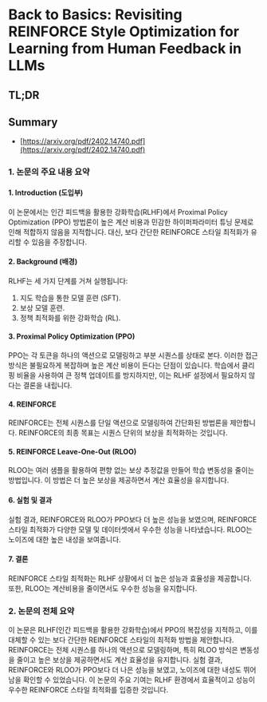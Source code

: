 # Back to Basics: Revisiting REINFORCE Style Optimization for Learning from Human Feedback in LLMs
## TL;DR
## Summary
- [https://arxiv.org/pdf/2402.14740.pdf](https://arxiv.org/pdf/2402.14740.pdf)

### 1. 논문의 주요 내용 요약

#### 1. Introduction (도입부)
이 논문에서는 인간 피드백을 활용한 강화학습(RLHF)에서 Proximal Policy Optimization (PPO) 방법론이 높은 계산 비용과 민감한 하이퍼파라미터 튜닝 문제로 인해 적합하지 않음을 지적합니다. 대신, 보다 간단한 REINFORCE 스타일 최적화가 유리할 수 있음을 주장합니다.

#### 2. Background (배경)
RLHF는 세 가지 단계를 거쳐 실행됩니다:
1. 지도 학습을 통한 모델 훈련 (SFT).
2. 보상 모델 훈련.
3. 정책 최적화를 위한 강화학습 (RL).

#### 3. Proximal Policy Optimization (PPO)
PPO는 각 토큰을 하나의 액션으로 모델링하고 부분 시퀀스를 상태로 본다. 이러한 접근 방식은 불필요하게 복잡하며 높은 계산 비용이 든다는 단점이 있습니다. 학습에서 클리핑 비율을 사용하여 큰 정책 업데이트를 방지하지만, 이는 RLHF 설정에서 필요하지 않다는 결론을 내립니다.

#### 4. REINFORCE
REINFORCE는 전체 시퀀스를 단일 액션으로 모델링하여 간단화된 방법론을 제안합니다. REINFORCE의 최종 목표는 시퀀스 단위의 보상을 최적화하는 것입니다.

#### 5. REINFORCE Leave-One-Out (RLOO)
RLOO는 여러 샘플을 활용하여 편향 없는 보상 추정값을 만들어 학습 변동성을 줄이는 방법입니다. 이 방법은 더 높은 보상을 제공하면서 계산 효율성을 유지합니다.

#### 6. 실험 및 결과
실험 결과, REINFORCE와 RLOO가 PPO보다 더 높은 성능을 보였으며, REINFORCE 스타일 최적화가 다양한 모델 및 데이터셋에서 우수한 성능을 나타냈습니다. RLOO는 노이즈에 대한 높은 내성을 보여줍니다.

#### 7. 결론
REINFORCE 스타일 최적화는 RLHF 상황에서 더 높은 성능과 효율성을 제공합니다. 또한, RLOO는 계산비용을 줄이면서도 우수한 성능을 유지합니다.

### 2. 논문의 전체 요약
이 논문은 RLHF(인간 피드백을 활용한 강화학습)에서 PPO의 복잡성을 지적하고, 이를 대체할 수 있는 보다 간단한 REINFORCE 스타일의 최적화 방법을 제안합니다. REINFORCE는 전체 시퀀스를 하나의 액션으로 모델링하며, 특히 RLOO 방식은 변동성을 줄이고 높은 보상을 제공하면서도 계산 효율성을 유지합니다. 실험 결과, REINFORCE와 RLOO가 PPO보다 더 나은 성능을 보였고, 노이즈에 대한 내성도 뛰어남을 확인할 수 있었습니다. 이 논문의 주요 기여는 RLHF 환경에서 효율적이고 성능이 우수한 REINFORCE 스타일 최적화를 입증한 것입니다.